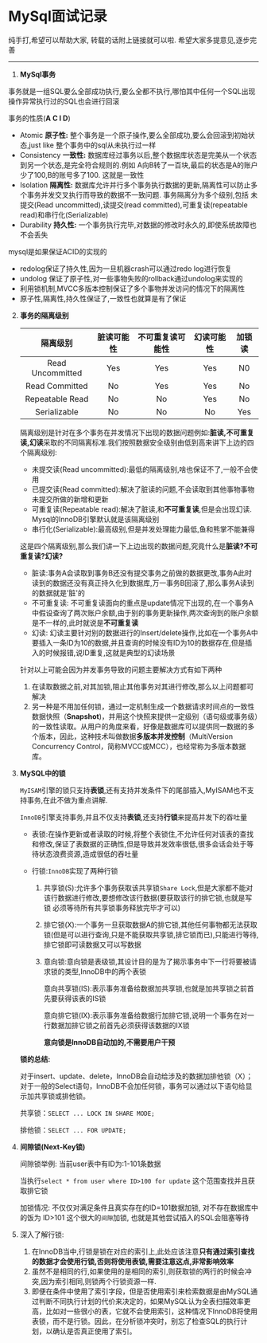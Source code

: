 # MySql面试记录

纯手打,希望可以帮助大家, 转载的话附上链接就可以啦. 希望大家多提意见,逐步完善

----

1. **MySql事务**

  事务就是一组SQL要么全部成功执行,要么全都不执行,哪怕其中任何一个SQL出现操作异常执行过的SQL也会进行回滚
  
  事务的性质(**A C I D**)
  - Atomic **原子性:** 整个事务是一个原子操作,要么全部成功,要么会回滚到初始状态,just like 整个事务中的sql从未执行过一样
  - Consistency **一致性:** 数据库经过事务以后,整个数据库状态是完美从一个状态到另一个状态,是完全符合规则的.例如 A向B转了一百块,最后的状态是A的账户少了100,B的账号多了100. 这就是一致性
  - Isolation **隔离性:** 数据库允许并行多个事务执行数据的更新,隔离性可以防止多个事务并发交叉执行而导致的数据不一致问题. 事务隔离分为多个级别,包括 未提交(Read uncommitted),读提交(read committed),可重复读(repeatable read)和串行化(Serializable)
  - Durability **持久性:** 一个事务执行完毕,对数据的修改时永久的,即使系统故障也不会丢失
  
  mysql是如果保证ACID的实现的
  
  - redolog保证了持久性,因为一旦机器crash可以通过redo log进行恢复
  - undolog 保证了原子性,对一些事物失败的rollback通过undolog来实现的
  - 利用锁机制,MVCC多版本控制保证了多个事物并发访问的情况下的隔离性
  - 原子性,隔离性,持久性保证了,一致性也就算是有了保证
  
2. **事务的隔离级别**

	|隔离级别|脏读可能性|不可重复读可能性| 幻读可能性|加锁读|
	|:-----:|:----:|:----:|:----:|:----:|
	|Read Uncommitted|Yes|Yes|Yes|N0|
	|Read Committed|No|Yes|Yes|No|
	|Repeatable Read|No|No|Yes|No|
	|Serializable|No|No|No|Yes|
	
	隔离级别是针对在多个事务在并发情况下出现的数据问题例如:**脏读,不可重复读,幻读**采取的不同隔离标准.我们按照数据安全级别由低到高来讲下上边的四个隔离级别:
	
	- 未提交读(Read uncommitted):最低的隔离级别,啥也保证不了,一般不会使用
	- 已提交读(Read committed):解决了脏读的问题,不会读取到其他事物事物未提交所做的新增和更新
	- 可重复读(Repeatable read):解决了脏读,和**不可重复读**,但是会出现幻读. Mysql的InnoDB引擎默认就是该隔离级别
	- 串行化(Serializable):最高级别,但是并发处理能力最低,鱼和熊掌不能兼得

	这是四个隔离级别,那么我们讲一下上边出现的数据问题,究竟什么是**脏读?不可重复读?幻读?**
	
	- 脏读:事务A会读取到事务B还没有提交事务之前做的数据更改,事务A此时读到的数据还没有真正持久化到数据库,万一事务B回滚了,那么事务A读到的数据就是'脏'的
	- 不可重复读: 不可重复读面向的重点是update情况下出现的,在一个事务A中假设查询了两次账户余额,由于别的事务更新操作,两次查询到的账户余额是不一样的,此时就说是**不可重复读**
	- 幻读: 幻读主要针对别的数据进行的Insert/delete操作,比如在一个事务A中要插入一条ID为10的数据,并且查询的时候没有ID为10的数据存在,但是插入的时候报错,说ID重复,这就是典型的幻读场景

	针对以上可能会因为并发事务导致的问题主要解决方式有如下两种
	
	1. 在读取数据之前,对其加锁,阻止其他事务对其进行修改,那么以上问题都可解决
	2. 另一种是不用加任何锁，通过一定机制生成一个数据请求时间点的一致性数据快照（**Snapshot**)，并用这个快照来提供一定级别（语句级或事务级）的一致性读取。从用户的角度来看，好像是数据库可以提供同一数据的多个版本，因此，这种技术叫做数据**多版本并发控制**（MultiVersion Concurrency Control，简称MVCC或MCC），也经常称为多版本数据库。


3. **MySQL中的锁**

   `MyISAM`引擎的锁只支持**表锁**,还有支持并发条件下的尾部插入,MyISAM也不支持事务,在此不做为重点讲解.
   
   `InnoDB`引擎支持事务,并且不仅支持**表锁**,还支持**行锁**来提高并发下的吞吐量
   
   - 表锁:在操作更新或者读取的时候,将整个表锁住,不允许任何对该表的查找和修改,保证了表数据的正确性,但是导致并发效率很低,很多会话会处于等待状态浪费资源,造成很低的吞吐量
   - 行锁:`InnoDB`实现了两种行锁

      1. 共享锁(S):允许多个事务获取该共享锁`Share Lock`,但是大家都不能对该行数据进行修改,要想修改该行数据(要获取该行的排它锁,也就是写锁 必须等待所有共享锁事务释放完毕才可以)
      2. 排它锁(X):一个事务一旦获取数据A的排它锁,其他任何事物都无法获取锁(但是可以进行查询,只是不能获取共享锁,排它锁而已),只能进行等待,排它锁即可读数据又可以写数据
      3. 意向锁:意向锁是表级锁,其设计目的是为了揭示事务中下一行将要被请求锁的类型,InnoDB中的两个表锁

         意向共享锁(IS):表示事务准备给数据加共享锁,也就是加共享锁之前首先要获得该表的IS锁
         
         意向排它锁(IX):表示事务准备给数据行加排它锁,说明一个事务在对一行数据加排它锁之前首先必须获得该数据的IX锁
         
         **意向锁是InnoDB自动加的,不需要用户干预**
         
    **锁的总结:**
    
      对于insert、update、delete，InnoDB会自动给涉及的数据加排他锁（X）；对于一般的Select语句，InnoDB不会加任何锁，事务可以通过以下语句给显示加共享锁或排他锁。

	共享锁：`SELECT ... LOCK IN SHARE MODE;`
		
	排他锁：`SELECT ... FOR UPDATE;`

4. **间隙锁(Next-Key锁)**

   间隙锁举例: 当前user表中有ID为:1-101条数据
   
   当执行`select * from user where ID>100 for update` 这个范围查找并且获取排它锁
   
   加锁情况: 不仅仅对满足条件且真实存在的ID=101数据加锁, 对不存在数据库中的饭为 ID>101 这个很大的`间隙`加锁, 也就是其他尝试插入的SQL会阻塞等待



	
5. 深入了解行锁:
	
	1. 在InnoDB当中,行锁是锁在对应的索引上,此处应该注意**只有通过索引查找的数据才会使用行锁,否则将使用表锁,需要注意这点,非常影响效率**
	2. 虽然不是相同的行,如果使用的是相同的索引,则获取锁的两行的时候会冲突,因为索引相同,则锁两个行锁资源一样.
	3. 即便在条件中使用了索引字段，但是否使用索引来检索数据是由MySQL通过判断不同执行计划的代价来决定的，如果MySQL认为全表扫描效率更高，比如对一些很小的表，它就不会使用索引，这种情况下InnoDB将使用表锁，而不是行锁。因此，在分析锁冲突时，别忘了检查SQL的执行计划，以确认是否真正使用了索引。